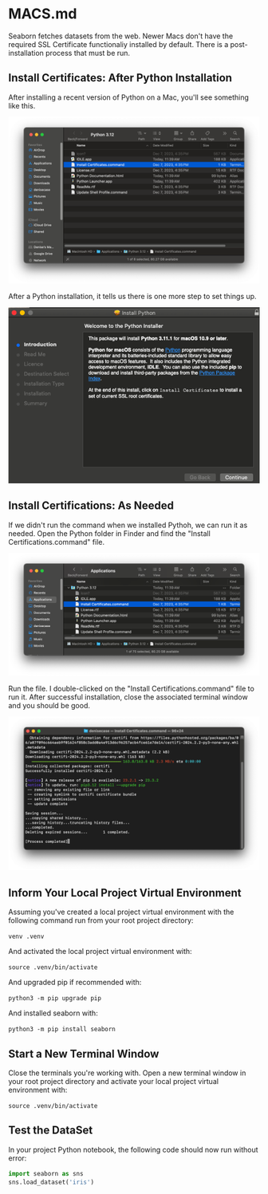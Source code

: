 # MACS.md

Seaborn fetches datasets from the web.
Newer Macs don't have the required SSL Certificate functionaliy installed by default.
There is a post-installation process that must be run.

## Install Certificates: After Python Installation

After installing a recent version of Python on a Mac,
you'll see something like this.

![Install Recent Python](./images/AfterPythonRecent.png)

After a Python installation, it tells us there is one more step to set things up.

![Installation Messasge](./images/AfterPythonInstall.png)

## Install Certifications: As Needed

If we didn't run the command when we installed Pythoh,
we can run it as needed.
Open the Python folder in Finder and find the "Install Certifications.command" file. 

![Find the File](./images/FinderDoubleClickToRun.png)

Run the file. I double-clicked on the "Install Certifications.command" file to run it.
After successful installation, close the associated terminal window and you should be good.

![Close Terminal After Intall](./images/Success.png)

## Inform Your Local Project Virtual Environment

Assuming you've created a local project virtual environment with the following command run from your root project directory:

`venv .venv`

And activated the local project virtual environment with:

`source .venv/bin/activate`

And upgraded pip if recommended with:

`python3 -m pip upgrade pip`

And installed seaborn with:

`python3 -m pip install seaborn`

## Start a New Terminal Window

Close the terminals you're working with.
Open a new terminal window in your root project directory and activate your local project virtual environment with: 

`source .venv/bin/activate`

## Test the DataSet

In your project Python notebook, the following code should now run without error:

```python
import seaborn as sns
sns.load_dataset('iris')
```
